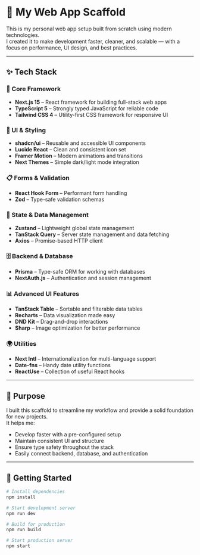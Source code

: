 # 🚀 My Web App Scaffold

This is my personal web app setup built from scratch using modern technologies.  
I created it to make development faster, cleaner, and scalable — with a focus on performance, UI design, and best practices.

---

## ✨ Tech Stack

### 🎯 Core Framework
- **Next.js 15** – React framework for building full-stack web apps
- **TypeScript 5** – Strongly typed JavaScript for reliable code
- **Tailwind CSS 4** – Utility-first CSS framework for responsive UI

### 🧩 UI & Styling
- **shadcn/ui** – Reusable and accessible UI components
- **Lucide React** – Clean and consistent icon set
- **Framer Motion** – Modern animations and transitions
- **Next Themes** – Simple dark/light mode integration

### 📋 Forms & Validation
- **React Hook Form** – Performant form handling
- **Zod** – Type-safe validation schemas

### 🔄 State & Data Management
- **Zustand** – Lightweight global state management
- **TanStack Query** – Server state management and data fetching
- **Axios** – Promise-based HTTP client

### 🗄️ Backend & Database
- **Prisma** – Type-safe ORM for working with databases
- **NextAuth.js** – Authentication and session management

### 📊 Advanced UI Features
- **TanStack Table** – Sortable and filterable data tables
- **Recharts** – Data visualization made easy
- **DND Kit** – Drag-and-drop interactions
- **Sharp** – Image optimization for better performance

### 🌍 Utilities
- **Next Intl** – Internationalization for multi-language support
- **Date-fns** – Handy date utility functions
- **ReactUse** – Collection of useful React hooks

---

## 🎯 Purpose

I built this scaffold to streamline my workflow and provide a solid foundation for new projects.  
It helps me:
- Develop faster with a pre-configured setup  
- Maintain consistent UI and structure  
- Ensure type safety throughout the stack  
- Easily connect backend, database, and authentication  

---

## 🧰 Getting Started

```bash
# Install dependencies
npm install

# Start development server
npm run dev

# Build for production
npm run build

# Start production server
npm start
